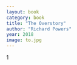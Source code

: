 ```yaml
---
layout: book
category: book
title: "The Overstory"
author: "Richard Powers"
year: 2018
image: to.jpg
---
```

1
